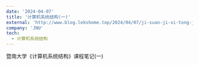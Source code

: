 ```yaml
---
date: '2024-04-07'
title: '计算机系统结构(一)'
external: 'http://www.blog.lekshome.top/2024/04/07/ji-suan-ji-xi-tong-jie-gou-yi/'
company: 'JNU'
tech:
  - 计算机系统结构
---
```


暨南大学《计算机系统结构》课程笔记(一)